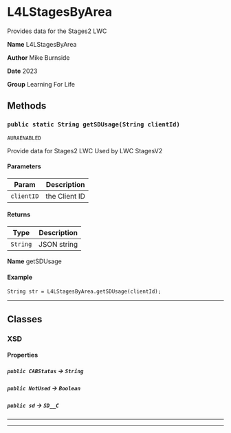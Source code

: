 # L4LStagesByArea

Provides data for the Stages2 LWC


**Name** L4LStagesByArea


**Author** Mike Burnside


**Date** 2023


**Group** Learning For Life

## Methods
### `public static String getSDUsage(String clientId)`

`AURAENABLED`

Provide data for Stages2 LWC Used by LWC StagesV2

#### Parameters

|Param|Description|
|---|---|
|`clientID`|the Client ID|

#### Returns

|Type|Description|
|---|---|
|`String`|JSON string|


**Name** getSDUsage

#### Example
```apex
String str = L4LStagesByArea.getSDUsage(clientId);
```


---
## Classes
### XSD
#### Properties

##### `public CABStatus` → `String`


##### `public NotUsed` → `Boolean`


##### `public sd` → `SD__C`


---

---
